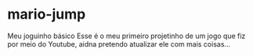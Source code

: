 # mario-jump
Meu joguinho básico
Esse é o meu primeiro projetinho de um jogo que fiz por meio do Youtube, aidna pretendo atualizar ele com mais coisas...

